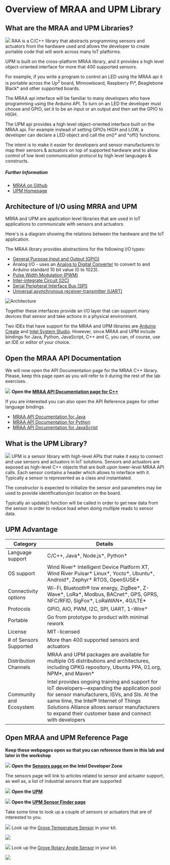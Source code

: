 # Overview of MRAA and UPM Library

## What are the MRAA and UPM Libraries?
![](./images/mraa.png)
RAA is a C/C++ library that abstracts programming sensors and actuators from the hardware used and allows the developer to create portable code that will work across many IoT platforms.

UPM is built on the cross-platform MRAA library, and it provides a high level object-oriented interface for more that 400 supported sensors. 

For example, if you write a program to control an LED using the MRAA api it is portable across the Up<sup>2</sup> board, Minnowboard, Raspberry Pi*, Beaglebone Black* and other supported boards. 

The MRAA api interface will be familiar to many developers who have programming using the Arduino API. To turn on an LED the developer must choose and GPIO, set it to be an input or an output and then set the GPIO to HIGH.

The UPM api provides a high level object-oriented interface built on the MRAA api. For example instead of setting GPIOs HIGH and LOW, a developer can declare a LED object and call the *on*()* and *off() functions.

The intent is to make it easier for developers and sensor manufacturers to map their sensors & actuators on top of supported hardware and to allow control of low level communication protocol by high level languages & constructs.

##### Further Information
- [MRAA on Github](https://github.com/intel-iot-devkit/mraa)
- [UPM Homepage](http://upm.mraa.io/)

## Architecture of I/O using MRRA and UPM
MRRA and UPM are application level libraries that are used in IoT applications to communicate with sensors and actuators.

Here's is a diagram showing the relations between the hardware and the IoT application.

The MRAA library provides abstractions for the following I/O types:
 * [General Purpose Input and Output (GPIO)](https://en.wikipedia.org/wiki/General-purpose_input/output)
 * Analog I/O - uses an [Analog to Digital Converter](https://en.wikipedia.org/wiki/Analog-to-digital_converter) to convert to and Arduino standard 10 bit value (0 to 1023).
 * [Pulse Width Modulation (PWM)](https://en.wikipedia.org/wiki/Pulse-width_modulation)
 * [Inter-integrate Circuit (I2C)](https://en.wikipedia.org/wiki/I%C2%B2C)
 * [Serial Peripheral Interface Bus (SPI)](https://en.wikipedia.org/wiki/Serial_Peripheral_Interface_Bus)
 * [Universal asynchronous receiver-transmitter (UART)](https://en.wikipedia.org/wiki/Universal_asynchronous_receiver-transmitter)

![Architecture](./images/arch.png)

Together these interfaces provide an I/O layer that can support many devices that sensor and take actions in a physical environment.

Two IDEs that have support for the MRAA and UPM libraries are [Arduino Create](https://create.rduino.cc) and [Intel System Studio](). However, since MRAA and UPM include bindings for Java, Python, JavaScript, C++ and C, you can, of course, use an IDE or editor of your choice.

## Open the MRAA API Documentation
We will now open the API Documentation page for the MRAA C++ library. Please, keep this page open as you will refer to it during the rest of the lab exercises.

![](./images/action.png) **Open the [MRAA API Documentation page for C++](https://iotdk.intel.com/docs/master/mraa/)**

If you are interested you can also open the API Reference pages for other language bindings.
* [MRAA API Documentation for Java](https://iotdk.intel.com/docs/master/mraa/java/)
* [MRAA API Documentation for Python](https://iotdk.intel.com/docs/master/mraa/python/)
* [MRAA API Documentation for JavaScript](https://iotdk.intel.com/docs/master/mraa/node/)

## What is the UPM Library?
![](./images/logo.png)
UPM is a sensor library with high-level APIs that make it easy to connect and use sensors and actuators in IoT solutions. Sensors and actuators are exposed as high-level C++ objects that are built upon lower-level MRAA API calls. Each sensor contains a header which allows to interface with it. Typically a sensor is represented as a class and instantiated.

The constructor is expected to initialize the sensor and parameters may be used to provide identification/pin location on the board.

Typically an update() function will be called in order to get new data from the sensor in order to reduce load when doing multiple reads to sensor data.

## UPM Advantage


|        Category  | Details          |
|------------------|------------------|
| Language support | C/C++, Java*, Node.js*, Python*| 
| OS support | Wind River* Intelligent Device Platform XT, Wind River Pulsar* Linux*, Yocto*, Ubuntu*, Android*, Zephyr* RTOS, OpenSUSE*| 
| Connectivity options | Wi-Fi, Bluetooth® low energy, ZigBee*, Z-Wave*, LoRa*, Modbus, BACnet*, GPS, GPRS, NFC/RFID, SigFox*, LoRaWAN*, 4G/LTE*| 
| Protocols | GPIO, AIO, PWM, I2C, SPI, UART, 1-Wire* | 
| Portable | Go from prototype to product with minimal rework | 
| License | MIT-licensed | 
| # of Sensors Supported | More than 400 supported sensors and actuators| 
| Distribution Channels | MRAA and UPM packages are available for multiple OS distributions and architectures, including OPKG repository, Ubuntu PPA, 01.org, NPM*, and Maven*|
| Community and Ecosystem | Intel provides ongoing training and support for IoT developers—expanding the application pool for sensor manufacturers, ISVs, and SIs. At the same time, the Intel® Internet of Things Solutions Alliance allows sensor manufacturers to expand their customer base and connect with developers|

## Open MRAA and UPM Reference Page

**Keep these webpages open so that you can reference them in this lab and later in the workshop**

![](./images/action.png) **Open the [Sensors page ](https://iotdk.intel.com/docs/master/mraa/) on the Intel Developer Zone**

The sensors page will link to articles related to sensor and actuator support, as well as, a list of industrial sensors that are supported

![](./images/action.png) **Open the [UPM](https://upm.mraa.io/)**

![](./images/action.png) **Open the [UPM Sensor Finder page](https://upm.mraa.io/findSensor.html)**

Take some time to look up a couple of sensors or actuators that are of interested to you.

![](./images/action.png) Look up the [Grove Temperature Sensor](https://upm.mraa.io/sensorDetail.html?name=Temperature) in your kit.

![](./images/temp.png)

![](./images/action.png) Look up the [Grove Rotary Angle Sensor](https://upm.mraa.io/sensorDetail.html?name=rotary) in your kit.

![](./images/rotary.png)
